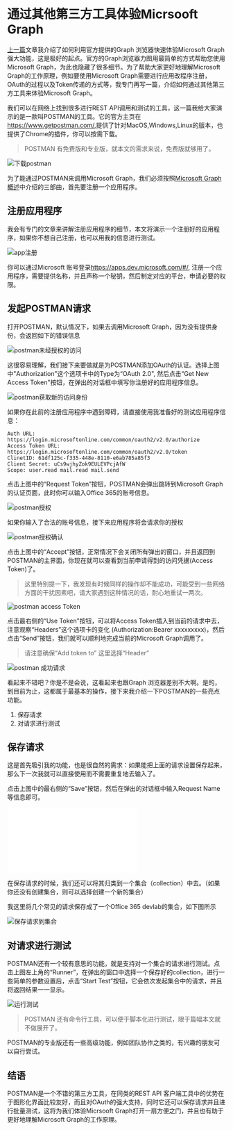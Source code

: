 # 通过其他第三方工具体验Micrsooft Graph

[上一篇](graphexplorer.md)文章我介绍了如何利用官方提供的Graph 浏览器快速体验Microsoft Graph强大功能，这是极好的起点。官方的Graph浏览器力图用最简单的方式帮助您使用Microsoft Graph，为此也隐藏了很多细节。为了帮助大家更好地理解Microsoft Graph的工作原理，例如要使用Microsoft Graph需要进行应用改程序注册，OAuth的过程以及Token传递的方式等，我专门再写一篇，介绍如何通过其他第三方工具来体验Microsoft Graph。

我们可以在网络上找到很多进行REST API调用和测试的工具，这一篇我给大家演示的是一款叫POSTMAN的工具。它的官方主页在 <https://www.getpostman.com/>,提供了针对MacOS,Windows,Linux的版本，也提供了Chrome的插件，你可以按需下载。
> POSTMAN 有免费版和专业版，就本文的需求来说，免费版就够用了。

![下载postman](images/getpostman.PNG)

为了能通过POSTMAN来调用Microsoft Graph，我们必须按照[Microsoft Graph概述](microsoftgraphoverview.md)中介绍的三部曲，首先要注册一个应用程序。

## 注册应用程序

我会有专门的文章来讲解注册应用程序的细节，本文将演示一个注册好的应用程序，如果你不想自己注册，也可以用我的信息进行测试。

![app注册](images/apps-dev-microsoft-appregistration.png)

你可以通过Microsoft 账号登录<https://apps.dev.microsoft.com/#/>, 注册一个应用程序，需要提供名称，并且声称一个秘钥，然后制定对应的平台，申请必要的权限。

## 发起POSTMAN请求

打开POSTMAN，默认情况下，如果去调用Microsoft Graph，因为没有提供身份，会返回如下的错误信息

![postman未经授权的访问](images/getpostman-defaulterror.PNG)

这很容易理解，我们接下来要做就是为POSTMAN添加OAuth的认证。选择上图中"Authorization"这个选项卡中的Type为“OAuth 2.0", 然后点击“Get New Access Token"按钮，在弹出的对话框中填写你注册好的应用程序信息。

![postman获取新的访问身份](images/postman-getnewaccesstoken.PNG)

如果你在此前的注册应用程序中遇到障碍，请直接使用我准备好的测试应用程序信息：

```
Auth URL: https://login.microsoftonline.com/common/oauth2/v2.0/authorize
Access Token URL: https://login.microsoftonline.com/common/oauth2/v2.0/token
ClinetID: 61df125c-f335-448e-8110-e6ab785a85f3
Client Secret: uCs9wjhyZok9EULEVPcjAfW
Scope: user.read mail.read mail.send

```

点击上图中的“Request Token”按钮，POSTMAN会弹出跳转到Microsoft Graph的认证页面，此时你可以输入Office 365的账号信息。

![postman授权](images/getpostman-oauth-authorization.PNG)

如果你输入了合法的账号信息，接下来应用程序将会请求你的授权

![postman授权确认](images/getpostman-oauth-result.PNG)

点击上图中的“Accept”按钮，正常情况下会关闭所有弹出的窗口，并且返回到POSTMAN的主界面，你现在就可以查看到当前申请得到的访问凭据(Access Token)了。

> 这里特别提一下，我发现有时候同样的操作却不能成功，可能受到一些网络方面的干扰因素吧，请大家遇到这种情况的话，耐心地重试一两次。

![postman access Token](images/postman-accesstoken.PNG)

点击最右侧的“Use Token"按钮，可以将Access Token插入到当前的请求中去，注意观察“Headers”这个选项卡的变化 (Authorization:Bearer xxxxxxxxx)，然后点击“Send”按钮，我们就可以顺利地完成当前的Microsoft Graph调用了。

>请注意确保“Add token to” 这里选择“Header”

![postman 成功请求](images/postman-request.PNG)

看起来不错吧？你是不是会说，这看起来也跟Graph 浏览器差别不大啊。是的，到目前为止，这都属于最基本的操作，接下来我介绍一下POSTMAN的一些亮点功能。

1. 保存请求
2. 对请求进行测试

## 保存请求
这是首先吸引我的功能，也是很自然的需求：如果能把上面的请求设置保存起来，那么下一次我就可以直接使用而不需要重复地去输入了。

点击上图中的最右侧的“Save”按钮，然后在弹出的对话框中输入Request Name等信息即可。

![保存请求](images/postman-saverequest.md)

在保存请求的时候，我们还可以将其归类到一个集合（collection）中去。（如果你还没有创建集合，则可以选择创建一个新的集合）

我这里将几个常见的请求保存成了一个Office 365 devlab的集合，如下图所示 

![保存请求到集合](images/postman-savetocollection.PNG)


## 对请求进行测试

POSTMAN还有一个较有意思的功能，就是支持对一个集合的请求进行测试。点击上图左上角的“Runner”，在弹出的窗口中选择一个保存好的collection，进行一些简单的参数设置后，点击“Start Test”按钮，它会依次发起集合中的请求，并且将返回结果一一显示。

![运行测试](images/postman-test.PNG)

> POSTMAN 还有命令行工具，可以便于脚本化进行测试，限于篇幅本文就不做展开了。

POSTMAN的专业版还有一些高级功能，例如团队协作之类的，有兴趣的朋友可以自行尝试。

## 结语
POSTMAN是一个不错的第三方工具，在同类的REST API 客户端工具中的优势在于图形化界面比较友好，而且对OAuth的强大支持，同时它还可以保存请求并且进行批量测试，这将为我们体验Micrsooft Graph打开一扇方便之门，并且也有助于更好地理解Microsoft Graph的工作原理。
